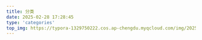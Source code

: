 ```yaml
---
title: 分类
date: 2025-02-28 17:28:45
type: 'categories'
top_img: https://typora-1329750222.cos.ap-chengdu.myqcloud.com/img/202502281850083.jpg
---
```


